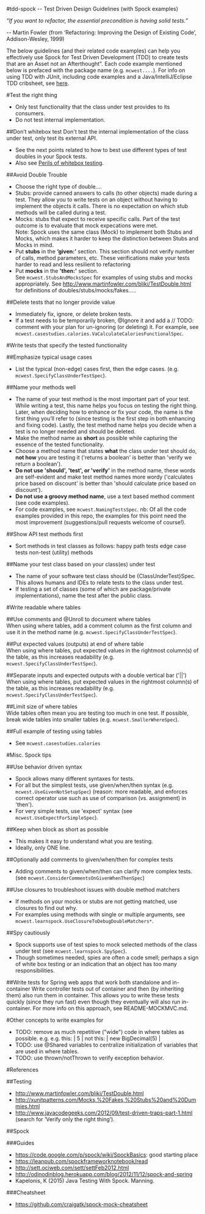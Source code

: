 #tdd-spock -- Test Driven Design Guidelines (with Spock examples)  

*"If you want to refactor, the essential precondition is having solid tests.”* 

 -- Martin Fowler (from ‘Refactoring: Improving the Design of Existing Code’, Addison-Wesley, 1999)

The below guidelines (and their related code examples) can help you effectively use Spock for Test Driven Development (TDD) to create tests that are 
an Asset not an Afterthought". Each code example mentioned below is prefaced with the package name (e.g. `mcwest....`).
For info on using TDD with JUnit, including code examples and a Java/IntelliJ/Eclipse TDD cribsheet, see [here](https://bitbucket.org/bwestrich/java-tdd/wiki/Home).


#Test the right thing
* Only test functionality that the class under test provides to its consumers.
* Do not test internal implementation. 

##Don’t whitebox test
Don't test the internal implementation of the class under test, only test its external API.
* See the next points related to how to best use different types of test doubles in your Spock tests. 
* Also see [Perils of whitebox testing](https://bitbucket.org/bwestrich/java-tdd/wiki/Perils%20of%20Whitebox%20testing).

##Avoid Double Trouble
* Choose the right type of double....
* Stubs: provide canned answers to calls (to other objects) made during a test. They allow you to write tests on an object without having to implement the objects it calls. There is no expectation on which stub methods will be called during a test. 
* Mocks: stubs that expect to receive specific calls. Part of the test outcome is to evaluate that mock expecations were met.  
Note: Spock uses the same class (Mock) to implement both Stubs and Mocks, which makes it harder to keep the distinction between Stubs and Mocks in mind. 
* Put **stubs** in the **‘given:’** section. This section should not verify number of calls, method parameters, etc. These verifications make your tests harder to read and less resilient to refactoring 
* Put **mocks** in the **'then:'** section.  
See `mcwest.StubsAndMocksSpec` for examples of using stubs and mocks appropriately. 
See http://www.martinfowler.com/bliki/TestDouble.html for definitions of doubles/stubs/mocks/fakes.....

##Delete tests that no longer provide value
* Immediately fix, ignore, or delete broken tests. 
* If a test needs to be temporarily broken, @Ignore it and add a // TODO: comment with your plan for un-ignoring (or deleting) it.
For example, see `mcwest.casestudies.calories.VaCalculateCaloriesFunctionalSpec`.

#Write tests that specify the tested functionality 
 
##Emphasize typical usage cases
* List the typical (non-edge) cases first, then the edge cases.
(e.g. `mcwest.SpecifyClassUnderTestSpec`).

##Name your methods well
* The name of your test method is the most important part of your test. While writing a test, this name helps you focus on testing the right thing. Later, when deciding how to enhance or fix your code, the name is the first thing you’ll refer to (since testing is the first step in both enhancing and fixing code). Lastly, the test method name helps you decide when a test is no longer needed and should be deleted. 
* Make the method name as **short** as possible while capturing the essence of the tested functionality. 
* Choose a method name that states **what** the class under test should do, **not how** you are testing it ('returns a boolean' is better than 'verify we return a boolean'). 
* **Do not use 'should', 'test', or 'verify'** in the method name, these words are self-evident and make test method names more wordy ('calculates price based on discount' is better than 'should calculate price based on discount').
* **Do not use a groovy method name**, use a text based method comment (see code examples). 
* For code examples, see `mcwest.NamingTestsSpec`. nb: Of all the code examples provided in this repo, the examples for this point need the most improvement (suggestions/pull requests welcome of course!).

##Show API test methods first
* Sort methods in test classes as follows: 
   happy path tests
   edge case tests
   non-test (utility) methods

##Name your test class based on your class(es) under test
* The name of your software test class should be {ClassUnderTest}Spec. This allows humans and IDEs to relate tests to the class under test. 
* If testing a set of classes (some of which are package/private implementations), name the test after the public class.


#Write readable where tables

##Use comments and @Unroll to document where tables  
 When using where tables, add a comment column as the first column and use it in the method name
 (e.g. `mcwest.SpecifyClassUnderTestSpec`).

##Put expected values (outputs) at end of where table  
 When using where tables, put expected values in the rightmost column(s) of the table, as this increases readability
(e.g. `mcwest.SpecifyClassUnderTestSpec`).

##Separate inputs and expected outputs with a double vertical bar ('||') 
 When using where tables, put expected values in the rightmost column(s) of the table, as this increases readability
(e.g. `mcwest.SpecifyClassUnderTestSpec`).

##Limit size of where tables  
 Wide tables often mean you are testing too much in one test. 
 If possible, break wide tables into smaller tables (e.g. `mcwest.SmallerWhereSpec`).
 
##Full example of testing using tables
* See `mcwest.casestudies.calories`


#Misc. Spock tips

##Use behavior driven syntax 
* Spock allows many different syntaxes for tests.
* For all but the simplest tests, use given/when/then syntax (e.g. `mcwest.UseGivenNotSetupSpec`)
   (reason: more readable, and enforces correct operator use such as use of comparison (vs. assignment) in 'then').
* For very simple tests, use 'expect' syntax (see `mcwest.UseExpectForSimpleSpec`).

##Keep when block as short as possible
* This makes it easy to understand what you are testing.
* Ideally, only ONE line. 

##Optionally add comments to given/when/then for complex tests
* Adding comments to given/when/then can clarify more complex tests. 
 (see `mcwest.ConsiderCommentsOnGivenWhenThenSpec`)

##Use closures to troubleshoot issues with double method matchers 
* If methods on your mocks or stubs are not getting matched, use closures to find out why.
* For examples using methods with single or multiple arguments, see `mcwest.learnspock.UseClosureToDebugDoubleMatchers*`. 

##Spy cautiously
* Spock supports use of test spies to mock selected methods of the class under test (see `mcwest.learnspock.SpySpec`). 
* Though sometimes needed, spies are often a code smell; perhaps a sign of white box testing or an indication that an object has too many responsibilities. 

##Write tests for Spring web apps that work both standalone and in-container
Write controller tests out of container and then (by inheriting them) also run them in container. 
This allows you to write these tests quickly (since they run fast) even though they eventually will also run in-container. 
For more info on this approach, see README-MOCKMVC.md.


#Other concepts to write examples for 
* TODO: remove as much repetitive ("wide") code in where tables as possible. e.g. 
    e.g. this:   | 5 | 
    not this:    | new BigDecimal(5) |     
* TODO: use @Shared variables to centralize initialization of variables that are used in where tables.
* TODO: use thrown/notThrown to verify exception behavior.

#References

##Testing
* http://www.martinfowler.com/bliki/TestDouble.html
* http://xunitpatterns.com/Mocks,%20Fakes,%20Stubs%20and%20Dummies.html
* http://www.javacodegeeks.com/2012/09/test-driven-traps-part-1.html (search for ‘Verify only the right thing’).

##Spock

###Guides
* https://code.google.com/p/spock/wiki/SpockBasics: good starting place
* https://leanpub.com/spockframeworknotebook/read
* http://sett.ociweb.com/sett/settFeb2012.html
* http://odinodinblog.herokuapp.com/blog/2012/11/12/spock-and-spring 
* Kapelonis, K (2015) Java Testing With Spock. Manning.

###Cheatsheet
* https://github.com/craigatk/spock-mock-cheatsheet
